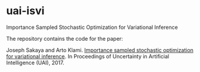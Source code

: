 # uai-isvi
Importance Sampled Stochastic Optimization for Variational Inference

The repository contains the code for the paper:

Joseph Sakaya and Arto Klami. [Importance sampled stochastic optimization for variational inference](http://auai.org/uai2017/proceedings/papers/138.pdf). In Proceedings of Uncertainty in Artificial Intelligence (UAI), 2017.


